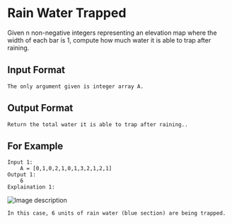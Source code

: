 # Rain Water Trapped

Given n non-negative integers representing an elevation map where the width of each bar is 1, compute how much water it is able to trap after raining.

## Input Format
```
The only argument given is integer array A.
```

## Output Format
```
Return the total water it is able to trap after raining..
```
## For Example

```
Input 1:
    A = [0,1,0,2,1,0,1,3,2,1,2,1]
Output 1:
    6
Explaination 1:
```
![Image description](http://i.imgur.com/0qkUFco.png)


```
In this case, 6 units of rain water (blue section) are being trapped.
```

